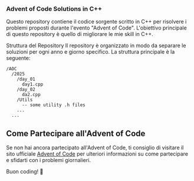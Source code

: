 ### Advent of Code Solutions in C++
Questo repository contiene il codice sorgente scritto in C++ per risolvere i problemi proposti durante l'evento "Advent of Code". 
L'obiettivo principale di questo repository è quello di migliorare le mie skill in C++.

Struttura del Repository
Il repository è organizzato in modo da separare le soluzioni per ogni anno e giorno specifico. La struttura principale è la seguente:

```
/AOC
  /2025
    /day_01
      day1.cpp
    /day_02
      da2.cpp
    /Utils
      -- some utility .h files
    ...
  ...
```

## Come Partecipare all'Advent of Code
Se non hai ancora partecipato all'Advent of Code, ti consiglio di visitare il sito ufficiale [Advent of Code](https://adventofcode.com/) per ulteriori informazioni su come partecipare e sfidarti con i problemi giornalieri.

Buon coding! 🚀
